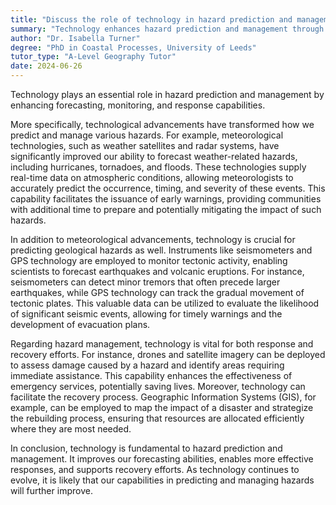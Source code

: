 ```yaml
---
title: "Discuss the role of technology in hazard prediction and management"
summary: "Technology enhances hazard prediction and management through improved forecasting, monitoring, and response capabilities, significantly contributing to more effective disaster preparedness and mitigation efforts."
author: "Dr. Isabella Turner"
degree: "PhD in Coastal Processes, University of Leeds"
tutor_type: "A-Level Geography Tutor"
date: 2024-06-26
---
```


Technology plays an essential role in hazard prediction and management by enhancing forecasting, monitoring, and response capabilities.

More specifically, technological advancements have transformed how we predict and manage various hazards. For example, meteorological technologies, such as weather satellites and radar systems, have significantly improved our ability to forecast weather-related hazards, including hurricanes, tornadoes, and floods. These technologies supply real-time data on atmospheric conditions, allowing meteorologists to accurately predict the occurrence, timing, and severity of these events. This capability facilitates the issuance of early warnings, providing communities with additional time to prepare and potentially mitigating the impact of such hazards.

In addition to meteorological advancements, technology is crucial for predicting geological hazards as well. Instruments like seismometers and GPS technology are employed to monitor tectonic activity, enabling scientists to forecast earthquakes and volcanic eruptions. For instance, seismometers can detect minor tremors that often precede larger earthquakes, while GPS technology can track the gradual movement of tectonic plates. This valuable data can be utilized to evaluate the likelihood of significant seismic events, allowing for timely warnings and the development of evacuation plans.

Regarding hazard management, technology is vital for both response and recovery efforts. For instance, drones and satellite imagery can be deployed to assess damage caused by a hazard and identify areas requiring immediate assistance. This capability enhances the effectiveness of emergency services, potentially saving lives. Moreover, technology can facilitate the recovery process. Geographic Information Systems (GIS), for example, can be employed to map the impact of a disaster and strategize the rebuilding process, ensuring that resources are allocated efficiently where they are most needed.

In conclusion, technology is fundamental to hazard prediction and management. It improves our forecasting abilities, enables more effective responses, and supports recovery efforts. As technology continues to evolve, it is likely that our capabilities in predicting and managing hazards will further improve.
    
